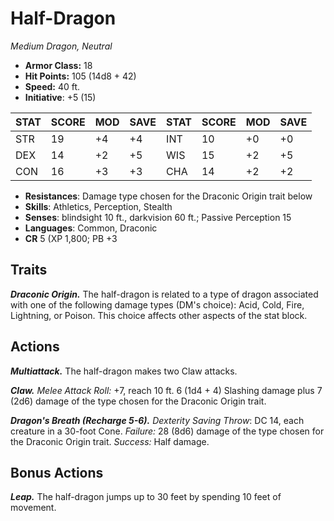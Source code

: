 # Half-Dragon

*Medium Dragon, Neutral*

- **Armor Class:** 18
- **Hit Points:** 105 (14d8 + 42)
- **Speed:** 40 ft.
- **Initiative**: +5 (15)

|STAT|SCORE|MOD|SAVE|STAT|SCORE|MOD|SAVE|
| --- | --- | --- | ---- |---| --- | --- | ---- |
| STR | 19 | +4 | +4 | INT | 10 | +0 | +0 |
| DEX | 14 | +2 | +5 | WIS | 15 | +2 | +5 |
| CON | 16 | +3 | +3 | CHA | 14 | +2 | +2 |

- **Resistances**: Damage type chosen for the Draconic Origin trait below
- **Skills**: Athletics, Perception, Stealth
- **Senses**: blindsight 10 ft., darkvision 60 ft.; Passive Perception 15
- **Languages**: Common, Draconic
- **CR** 5 (XP 1,800; PB +3

## Traits

***Draconic Origin.*** The half-dragon is related to a type of dragon associated with one of the following damage types (DM's choice): Acid, Cold, Fire, Lightning, or Poison. This choice affects other aspects of the stat block.


## Actions

***Multiattack.*** The half-dragon makes two Claw attacks.

***Claw.*** *Melee Attack Roll:* +7, reach 10 ft. 6 (1d4 + 4) Slashing damage plus 7 (2d6) damage of the type chosen for the Draconic Origin trait.

***Dragon's Breath (Recharge 5-6).*** *Dexterity Saving Throw*: DC 14, each creature in a 30-foot Cone. *Failure:*  28 (8d6) damage of the type chosen for the Draconic Origin trait. *Success:*  Half damage.


## Bonus Actions

***Leap.*** The half-dragon jumps up to 30 feet by spending 10 feet of movement.

